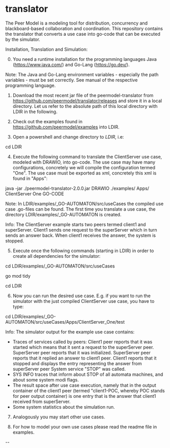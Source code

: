 # translator 
The Peer Model is a modeling tool for distribution, concurrency and blackboard-based collaboration and coordination.
This repository contains the translator that converts a use case into go-code that can be executed by the simulator.

Installation, Translation and Simulation:

0) You need a runtime installation for the programming languages Java (https://www.java.com/) and Go-Lang (https://go.dev/). 
   
  Note: The Java and Go-Lang environment variables - especially the path variables - must be set correctly. See  manual of the respective programming language.

1) Download the most recent jar file of the peermodel-translator from https://github.com/peermodel/translator/releases and store it in a local directory. Let us refer to the absolute path of this local directory with LDIR in the following.

2) Check out the examples found in https://github.com/peermodel/examples into LDIR.

3) Open a powershell and change directory to <em>LDIR</em>, i.e:

  cd LDIR

4) Execute the following command to translate the ClientServer use case, modeled with DRAWIO, into go-code. The use case may have many configurations, concretely we will compile the configuration termed "One". The use case must be exported as xml, concretely this xml is found in "Apps":  

  java -jar ./peermodel-translator-2.0.0.jar DRAWIO ./examples/ Apps/ ClientServer One GO-CODE
  
  Note: In LDIR/examples/_GO-AUTOMATON/src/useCases the compiled use case .go-files can be found. The first time you translate a use case, the directory LDIR/examples/_GO-AUTOMATON is created.
  
  Info: The ClientServer example starts two peers termed client1 and superServer. Client1 sends one request to the superServer which in turn sends an answer back. When client1 receives the answer, the system is stopped.

5) Execute once the following commands (starting in LDIR) in order to create all dependencies for the simulator:

  cd LDIR/examples/_GO-AUTOMATON/src/useCases
  
  go mod tidy
  
  cd LDIR

6) Now you can run the desired use case. E.g. if you want to run the simulator with the just compiled ClientServer use case, you have to type:

  cd LDIR/examples/_GO-AUTOMATON/src/useCases/Apps/ClientServer_One/test
  
  Info: The simulator output for the example use case contains:
  - Traces of services called by peers:
   Client1 peer reports that it was started which means that it sent a request to the superServer peer.
   SuperServer peer reports that it was initialized.
   SuperServer peer reports that it replied an answer to client1 peer.
   Client1 reports that it stopped and displays the entry representing the answer from superServer peer
   System service "STOP" was called.
  - SYS INFO traces that inform about STOP of all automata machines, and about some system modi flags.
  - The result space after use case execution, namely that in the output container of the client1 peer (termed "client1-POC, whereby POC stands for peer output container) is one entry that is the answer that client1 received from superServer.
  - Some system statistics about the simulation run.
	
7) Analogously you may start other use cases.
	
8) For how to model your own use cases please read the readme file in examples.

--
